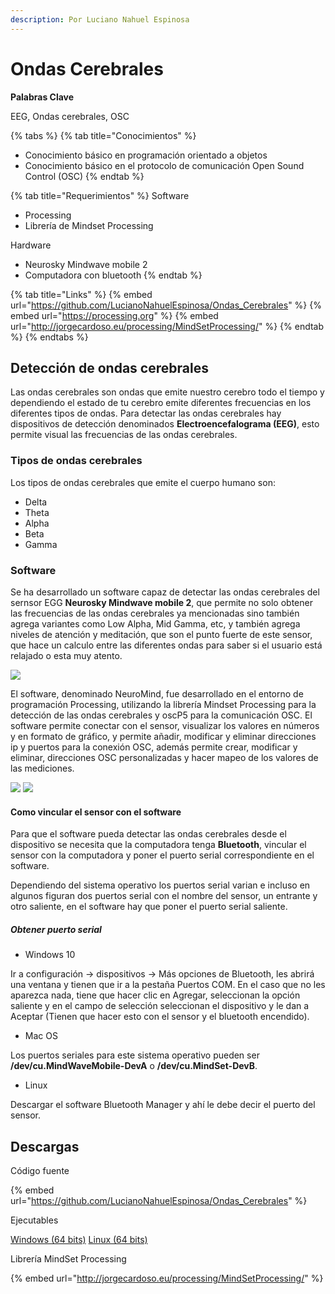 ```yaml
---
description: Por Luciano Nahuel Espinosa
---
```


# Ondas Cerebrales

**Palabras Clave**

EEG, Ondas cerebrales, OSC

{% tabs %}
{% tab title="Conocimientos" %}
* Conocimiento básico en programación orientado a objetos
* Conocimiento básico en el protocolo de comunicación Open Sound Control (OSC)
{% endtab %}

{% tab title="Requerimientos" %}
Software

* Processing
* Librería de Mindset Processing

Hardware

* Neurosky Mindwave mobile 2
* Computadora con bluetooth
{% endtab %}

{% tab title="Links" %}
{% embed url="https://github.com/LucianoNahuelEspinosa/Ondas_Cerebrales" %}
{% embed url="https://processing.org" %}
{% embed url="http://jorgecardoso.eu/processing/MindSetProcessing/" %}
{% endtab %}
{% endtabs %}

## Detección de ondas cerebrales

Las ondas cerebrales son ondas que emite nuestro cerebro todo el tiempo y dependiendo el estado de tu cerebro emite diferentes frecuencias en los diferentes tipos de ondas. Para detectar las ondas cerebrales hay dispositivos de detección denominados **Electroencefalograma (EEG)**, esto permite visual las frecuencias de las ondas cerebrales.

### Tipos de ondas cerebrales

Los tipos de ondas cerebrales que emite el cuerpo humano son:

- Delta
- Theta
- Alpha
- Beta
- Gamma

### Software

Se ha desarrollado un software capaz de detectar las ondas cerebrales del sernsor EGG **Neurosky Mindwave mobile 2**, que permite no solo obtener las frecuencias de las ondas cerebrales ya mencionadas sino también agrega variantes como Low Alpha, Mid Gamma, etc, y también agrega niveles de atención y meditación, que son el punto fuerte de este sensor, que hace un calculo entre las diferentes ondas para saber si el usuario está relajado o esta muy atento.

![](https://drive.google.com/file/d/1pIO8gef3PQl_lofThJWPKY_6T_ulXuz3/view?usp=sharing)

El software, denominado NeuroMind, fue desarrollado en el entorno de programación Processing, utilizando la librería Mindset Processing para la detección de las ondas cerebrales y oscP5 para la comunicación OSC. El software permite conectar con el sensor, visualizar los valores en números y en formato de gráfico, y permite añadir, modificar y eliminar direcciones ip y puertos para la conexión OSC, además permite crear, modificar y eliminar, direcciones OSC personalizadas y hacer mapeo de los valores de las mediciones.

![](https://drive.google.com/file/d/1TJlmovr1AtZJ62vnLF79bLU9e0W8QHi1/view?usp=sharing)
![](https://drive.google.com/file/d/17Wxkwz3_FyODS99nkbt_KH--ROvdnMUn/view?usp=sharing)

#### Como vincular el sensor con el software

Para que el software pueda detectar las ondas cerebrales desde el dispositivo se necesita que la computadora tenga **Bluetooth**, vincular el sensor con la computadora y poner el puerto serial correspondiente en el software.

Dependiendo del sistema operativo los puertos serial varian e incluso en algunos figuran dos puertos serial con el nombre del sensor, un entrante y otro saliente, en el software hay que poner el puerto serial saliente.

##### Obtener puerto serial

- Windows 10

Ir a configuración -> dispositivos -> Más opciones de Bluetooth, les abrirá una ventana y tienen que ir a la pestaña Puertos COM. En el caso que no les aparezca nada, tiene que hacer clic en Agregar, seleccionan la opción saliente y en el campo de selección seleccionan el dispositivo y le dan a Aceptar (Tienen que hacer esto con el sensor y el bluetooth encendido).

- Mac OS

Los puertos seriales para este sistema operativo pueden ser **/dev/cu.MindWaveMobile-DevA** o **/dev/cu.MindSet-DevB**.

- Linux

Descargar el software Bluetooth Manager y ahí le debe decir el puerto del sensor.

## Descargas

Código fuente

{% embed url="https://github.com/LucianoNahuelEspinosa/Ondas_Cerebrales" %}

Ejecutables

[Windows (64 bits)](https://drive.google.com/file/d/1pPv6eD7bbp1vdy8kbWvpjCb2NTqlRt6b/view?usp=sharing)
[Linux (64 bits)](https://drive.google.com/file/d/1y24tR63k4sxq19a0M5-Rr5Z-PMzquRmT/view?usp=sharing)

Librería MindSet Processing

{% embed url="http://jorgecardoso.eu/processing/MindSetProcessing/" %}
